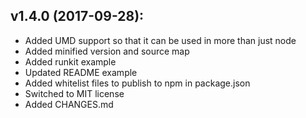 ## v1.4.0 (2017-09-28):

- Added UMD support so that it can be used in more than just node
- Added minified version and source map
- Added runkit example
- Updated README example
- Added whitelist files to publish to npm in package.json
- Switched to MIT license
- Added CHANGES.md
